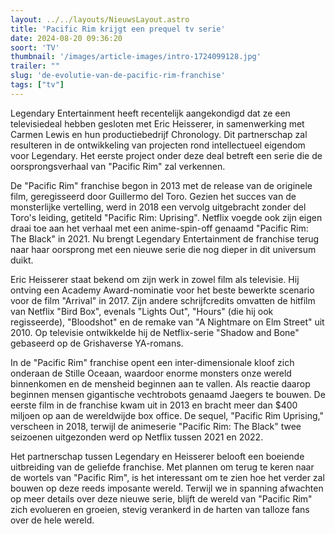 ```yaml
---
layout: ../../layouts/NieuwsLayout.astro
title: 'Pacific Rim krijgt een prequel tv serie'
date: 2024-08-20 09:36:20
soort: 'TV'
thumbnail: '/images/article-images/intro-1724099128.jpg'
trailer: ""
slug: 'de-evolutie-van-de-pacific-rim-franchise'
tags: ["tv"]
---
```


Legendary Entertainment heeft recentelijk aangekondigd dat ze een televisiedeal hebben gesloten met Eric Heisserer, in samenwerking met Carmen Lewis en hun productiebedrijf Chronology. Dit partnerschap zal resulteren in de ontwikkeling van projecten rond intellectueel eigendom voor Legendary. Het eerste project onder deze deal betreft een serie die de oorsprongsverhaal van "Pacific Rim" zal verkennen.

De "Pacific Rim" franchise begon in 2013 met de release van de originele film, geregisseerd door Guillermo del Toro. Gezien het succes van de monsterlijke vertelling, werd in 2018 een vervolg uitgebracht zonder del Toro's leiding, getiteld "Pacific Rim: Uprising". Netflix voegde ook zijn eigen draai toe aan het verhaal met een anime-spin-off genaamd "Pacific Rim: The Black" in 2021. Nu brengt Legendary Entertainment de franchise terug naar haar oorsprong met een nieuwe serie die nog dieper in dit universum duikt.

Eric Heisserer staat bekend om zijn werk in zowel film als televisie. Hij ontving een Academy Award-nominatie voor het beste bewerkte scenario voor de film "Arrival" in 2017. Zijn andere schrijfcredits omvatten de hitfilm van Netflix "Bird Box", evenals "Lights Out", "Hours" (die hij ook regisseerde), "Bloodshot" en de remake van "A Nightmare on Elm Street" uit 2010. Op televisie ontwikkelde hij de Netflix-serie "Shadow and Bone" gebaseerd op de Grishaverse YA-romans.

In de "Pacific Rim" franchise opent een inter-dimensionale kloof zich onderaan de Stille Oceaan, waardoor enorme monsters onze wereld binnenkomen en de mensheid beginnen aan te vallen. Als reactie daarop beginnen mensen gigantische vechtrobots genaamd Jaegers te bouwen. De eerste film in de franchise kwam uit in 2013 en bracht meer dan $400 miljoen op aan de wereldwijde box office. De sequel, "Pacific Rim Uprising," verscheen in 2018, terwijl de animeserie "Pacific Rim: The Black" twee seizoenen uitgezonden werd op Netflix tussen 2021 en 2022.

Het partnerschap tussen Legendary en Heisserer belooft een boeiende uitbreiding van de geliefde franchise. Met plannen om terug te keren naar de wortels van "Pacific Rim", is het interessant om te zien hoe het verder zal bouwen op deze reeds imposante wereld. Terwijl we in spanning afwachten op meer details over deze nieuwe serie, blijft de wereld van "Pacific Rim" zich evolueren en groeien, stevig verankerd in de harten van talloze fans over de hele wereld.
